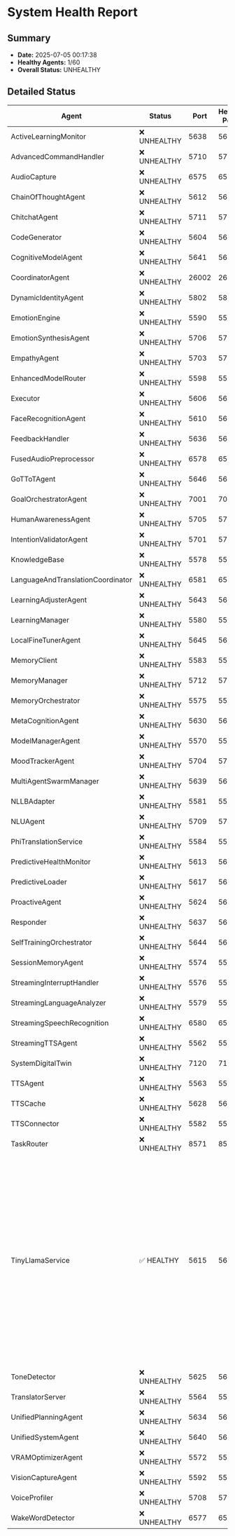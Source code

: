 # System Health Report

## Summary

- **Date:** 2025-07-05 00:17:38
- **Healthy Agents:** 1/60
- **Overall Status:** UNHEALTHY

## Detailed Status

| Agent | Status | Port | Health Port | Response |
|-------|--------|------|-------------|----------|
| ActiveLearningMonitor | ❌ UNHEALTHY | 5638 | 5639 | `{"status": "error", "message": "Timeout"}` |
| AdvancedCommandHandler | ❌ UNHEALTHY | 5710 | 5711 | `{"status": "error", "message": "Timeout"}` |
| AudioCapture | ❌ UNHEALTHY | 6575 | 6576 | `{"status": "error", "message": "Timeout"}` |
| ChainOfThoughtAgent | ❌ UNHEALTHY | 5612 | 5613 | `{"status": "error", "message": "Timeout"}` |
| ChitchatAgent | ❌ UNHEALTHY | 5711 | 5712 | `{"status": "error", "message": "Timeout"}` |
| CodeGenerator | ❌ UNHEALTHY | 5604 | 5605 | `{"status": "error", "message": "Timeout"}` |
| CognitiveModelAgent | ❌ UNHEALTHY | 5641 | 5642 | `{"status": "error", "message": "Timeout"}` |
| CoordinatorAgent | ❌ UNHEALTHY | 26002 | 26003 | `{"status": "error", "message": "Timeout"}` |
| DynamicIdentityAgent | ❌ UNHEALTHY | 5802 | 5803 | `{"status": "error", "message": "Timeout"}` |
| EmotionEngine | ❌ UNHEALTHY | 5590 | 5591 | `{"status": "error", "message": "Timeout"}` |
| EmotionSynthesisAgent | ❌ UNHEALTHY | 5706 | 5707 | `{"status": "error", "message": "Timeout"}` |
| EmpathyAgent | ❌ UNHEALTHY | 5703 | 5704 | `{"status": "error", "message": "Timeout"}` |
| EnhancedModelRouter | ❌ UNHEALTHY | 5598 | 5599 | `{"status": "error", "message": "Timeout"}` |
| Executor | ❌ UNHEALTHY | 5606 | 5607 | `{"status": "error", "message": "Timeout"}` |
| FaceRecognitionAgent | ❌ UNHEALTHY | 5610 | 5611 | `{"status": "error", "message": "Timeout"}` |
| FeedbackHandler | ❌ UNHEALTHY | 5636 | 5637 | `{"status": "error", "message": "Timeout"}` |
| FusedAudioPreprocessor | ❌ UNHEALTHY | 6578 | 6579 | `{"status": "error", "message": "Timeout"}` |
| GoTToTAgent | ❌ UNHEALTHY | 5646 | 5647 | `{"status": "error", "message": "Timeout"}` |
| GoalOrchestratorAgent | ❌ UNHEALTHY | 7001 | 7002 | `{"status": "error", "message": "Timeout"}` |
| HumanAwarenessAgent | ❌ UNHEALTHY | 5705 | 5706 | `{"status": "error", "message": "Timeout"}` |
| IntentionValidatorAgent | ❌ UNHEALTHY | 5701 | 5702 | `{"status": "error", "message": "Timeout"}` |
| KnowledgeBase | ❌ UNHEALTHY | 5578 | 5579 | `{"status": "error", "message": "Timeout"}` |
| LanguageAndTranslationCoordinator | ❌ UNHEALTHY | 6581 | 6582 | `{"status": "error", "message": "Timeout"}` |
| LearningAdjusterAgent | ❌ UNHEALTHY | 5643 | 5644 | `{"status": "error", "message": "Timeout"}` |
| LearningManager | ❌ UNHEALTHY | 5580 | 5581 | `{"status": "error", "message": "Timeout"}` |
| LocalFineTunerAgent | ❌ UNHEALTHY | 5645 | 5646 | `{"status": "error", "message": "Timeout"}` |
| MemoryClient | ❌ UNHEALTHY | 5583 | 5584 | `{"status": "error", "message": "Timeout"}` |
| MemoryManager | ❌ UNHEALTHY | 5712 | 5713 | `{"status": "error", "message": "Timeout"}` |
| MemoryOrchestrator | ❌ UNHEALTHY | 5575 | 5576 | `{"status": "error", "message": "Timeout"}` |
| MetaCognitionAgent | ❌ UNHEALTHY | 5630 | 5631 | `{"status": "error", "message": "Timeout"}` |
| ModelManagerAgent | ❌ UNHEALTHY | 5570 | 5571 | `{"status": "error", "message": "Timeout"}` |
| MoodTrackerAgent | ❌ UNHEALTHY | 5704 | 5705 | `{"status": "error", "message": "Timeout"}` |
| MultiAgentSwarmManager | ❌ UNHEALTHY | 5639 | 5640 | `{"status": "error", "message": "Timeout"}` |
| NLLBAdapter | ❌ UNHEALTHY | 5581 | 5582 | `{"status": "error", "message": "Timeout"}` |
| NLUAgent | ❌ UNHEALTHY | 5709 | 5710 | `{"status": "error", "message": "Timeout"}` |
| PhiTranslationService | ❌ UNHEALTHY | 5584 | 5585 | `{"status": "error", "message": "Timeout"}` |
| PredictiveHealthMonitor | ❌ UNHEALTHY | 5613 | 5614 | `{"status": "error", "message": "Timeout"}` |
| PredictiveLoader | ❌ UNHEALTHY | 5617 | 5618 | `{"status": "error", "message": "Timeout"}` |
| ProactiveAgent | ❌ UNHEALTHY | 5624 | 5625 | `{"status": "error", "message": "Timeout"}` |
| Responder | ❌ UNHEALTHY | 5637 | 5638 | `{"status": "error", "message": "Timeout"}` |
| SelfTrainingOrchestrator | ❌ UNHEALTHY | 5644 | 5645 | `{"status": "error", "message": "Timeout"}` |
| SessionMemoryAgent | ❌ UNHEALTHY | 5574 | 5575 | `{"status": "error", "message": "Timeout"}` |
| StreamingInterruptHandler | ❌ UNHEALTHY | 5576 | 5577 | `{"status": "error", "message": "Timeout"}` |
| StreamingLanguageAnalyzer | ❌ UNHEALTHY | 5579 | 5580 | `{"status": "error", "message": "Timeout"}` |
| StreamingSpeechRecognition | ❌ UNHEALTHY | 6580 | 6581 | `{"status": "error", "message": "Timeout"}` |
| StreamingTTSAgent | ❌ UNHEALTHY | 5562 | 5563 | `{"status": "error", "message": "Timeout"}` |
| SystemDigitalTwin | ❌ UNHEALTHY | 7120 | 7121 | `{"status": "error", "message": "Timeout"}` |
| TTSAgent | ❌ UNHEALTHY | 5563 | 5564 | `{"status": "error", "message": "Timeout"}` |
| TTSCache | ❌ UNHEALTHY | 5628 | 5629 | `{"status": "error", "message": "Timeout"}` |
| TTSConnector | ❌ UNHEALTHY | 5582 | 5583 | `{"status": "error", "message": "Timeout"}` |
| TaskRouter | ❌ UNHEALTHY | 8571 | 8572 | `{"status": "error", "message": "Timeout"}` |
| TinyLlamaService | ✅ HEALTHY | 5615 | 5616 | `{"status": "ok", "ready": true, "initialized": true, "message": "TinyLlamaService is healthy", "timestamp": "2025-07-05T00:13:56.060397", "uptime": 37862.98118066788, "active_threads": 3, "service": "tinyllama_service", "model_state": "unloaded", "resource_stats": {"cpu_percent": 0.2, "memory_percent": 14.2, "memory_available": 14011830272, "device": "cuda", "timestamp": 1751645636.0643964, "cuda_memory_allocated": 0, "cuda_memory_reserved": 0, "cuda_memory_cached": 0, "cuda_device_count": 1, "cuda_device_name": "NVIDIA GeForce RTX 4090"}}` |
| ToneDetector | ❌ UNHEALTHY | 5625 | 5626 | `{"status": "error", "message": "Timeout"}` |
| TranslatorServer | ❌ UNHEALTHY | 5564 | 5565 | `{"status": "error", "message": "Timeout"}` |
| UnifiedPlanningAgent | ❌ UNHEALTHY | 5634 | 5635 | `{"status": "error", "message": "Timeout"}` |
| UnifiedSystemAgent | ❌ UNHEALTHY | 5640 | 5641 | `{"status": "error", "message": "Timeout"}` |
| VRAMOptimizerAgent | ❌ UNHEALTHY | 5572 | 5573 | `{"status": "error", "message": "Timeout"}` |
| VisionCaptureAgent | ❌ UNHEALTHY | 5592 | 5593 | `{"status": "error", "message": "Timeout"}` |
| VoiceProfiler | ❌ UNHEALTHY | 5708 | 5709 | `{"status": "error", "message": "Timeout"}` |
| WakeWordDetector | ❌ UNHEALTHY | 6577 | 6578 | `{"status": "error", "message": "Timeout"}` |
